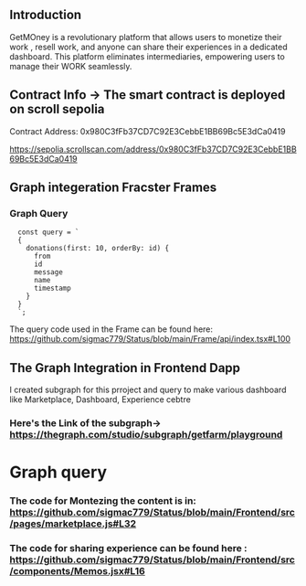 
  

## Introduction 

GetMOney is a revolutionary platform that allows users to monetize their work , resell work, and anyone can share their experiences in a dedicated dashboard. This platform eliminates intermediaries, empowering users to manage their WORK seamlessly.

## Contract Info ->  The  smart contract  is deployed on scroll sepolia



Contract Address: 0x980C3fFb37CD7C92E3CebbE1BB69Bc5E3dCa0419

https://sepolia.scrollscan.com/address/0x980C3fFb37CD7C92E3CebbE1BB69Bc5E3dCa0419



## Graph integeration Fracster  Frames 




### Graph Query 

```
  const query = `
  {
    donations(first: 10, orderBy: id) {
      from
      id
      message
      name
      timestamp
    }
  }
  `;
```

The query code used in the Frame can be found here:  https://github.com/sigmac779/Status/blob/main/Frame/api/index.tsx#L100

## The Graph Integration in Frontend Dapp


I created subgraph for this prroject and query  to make various dashboard like  Marketplace, Dashboard, Experience cebtre

### Here's the Link of the subgraph-> https://thegraph.com/studio/subgraph/getfarm/playground



# Graph query 

###  The code for Montezing the content  is in: https://github.com/sigmac779/Status/blob/main/Frontend/src/pages/marketplace.js#L32

###  The code for sharing experience can be found here : https://github.com/sigmac779/Status/blob/main/Frontend/src/components/Memos.jsx#L16

